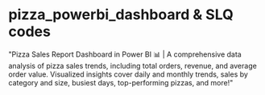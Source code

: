 # pizza_powerbi_dashboard & SLQ codes
"Pizza Sales Report Dashboard in Power BI 📊 | A comprehensive data analysis of pizza sales trends, including total orders, revenue, and average order value. Visualized insights cover daily and monthly trends, sales by category and size, busiest days, top-performing pizzas, and more!"
